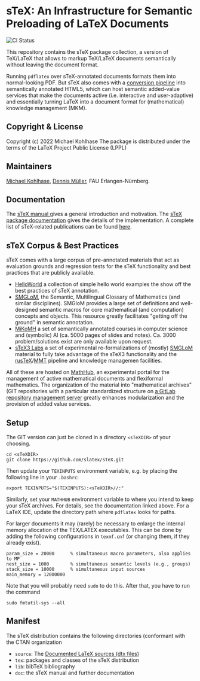 sTeX: An Infrastructure for Semantic Preloading of LaTeX Documents
====
![CI Status](https://github.com/slatex/sTeX/workflows/CI/badge.svg)

This repository contains the sTeX package collection, a version of TeX/LaTeX that allows
to markup TeX/LaTeX documents semantically without leaving the document format. 

Running `pdflatex` over sTeX-annotated documents formats them into normal-looking PDF. But
sTeX also comes with a [conversion pipeline](https://github.com/slatex/RusTeX) into 
semantically annotated HTML5, which can host semantic added-value services that make the
documents active (i.e. interactive and user-adaptive) and essentially turning LaTeX into a
document format for (mathematical) knowledge management (MKM).

## Copyright & License

Copyright (c) 2022 Michael Kohlhase
The package is distributed under the terms of the LaTeX Project Public License (LPPL)

## Maintainers
[Michael Kohlhase](https://kwarc.info/kohlhase), [Dennis Müller](https://kwarc.info/people/dmueller), FAU Erlangen-Nürnberg. 

## Documentation
The [sTeX manual ](https://github.com/slatex/sTeX/blob/main/doc/stex-manual.pdf) gives a
general introduction and motivation. The 
[sTeX package documentation](https://github.com/slatex/sTeX/blob/main/doc/stex-doc.pdf)
gives the details of the implementation. A complete list of sTeX-related publications can
be found [here](https://kwarc.github.io/bibs/sTeX/). 

## sTeX Corpus & Best Practices

sTeX comes with a large corpus of pre-annotated materials that act as evaluation grounds
and regression tests for the sTeX functionality and best practices that are publicly
available. 
* [HelloWorld](https://gl.mathhub.info/HelloWorld) a collection of simple hello world
  examples the show off the best practices of sTeX annotation. 
* [SMGLoM](https://gl.mathhub.info/smglom), the Semantic, Multilingual Glossary of
  Mathematics (and similar disciplines). SMGloM provides a large set of definitions and
  well-designed semantic macros for core mathematical (and computation) concepts and
  objects. This resource greatly facilitates "getting off the ground" in semantic
  annotation.
* [MiKoMH](https://gl.mathhub.info/MiKoMH) a set of semantically annotated courses in
  computer science and (symbolic) AI (ca. 5000 pages of slides and notes). Ca. 3000
  problem/solutions exist are only available upon request. 
* [sTeX3 Labs](https://gl.mathhub.info/sTeX) a set of experimental re-formalizations of
  (mostly) [SMGLoM](https://gl.mathhub.info/smglom) material to fully take advantage of
  the sTeX3 functionality and the
  [rusTeX](https://github.com/slatex/RusTeX)/[MMT](https://uniformal.github.io) pipeline
  and knowledge managemen facilities. 

All of these are hosted on [MathHub](https://mathhub.info), an experimental portal for the
management of active mathematical documents and flexiformal mathematics. The organization
of the material into "mathematical archives" (GIT repositories with a particular
standardized structure on [a GitLab repository management server](https://gl.mathhub.info)
greatly enhances modularization and the provision of added value services.

## Setup

The GIT version can just be cloned in a directory `<sTeXDIR>` of your choosing. 
```
cd <sTeXDIR>
git clone https://github.com/slatex/sTeX.git
```
Then update your  `TEXINPUTS` environment variable, e.g. by placing the following line in your `.bashrc`:
```
export TEXINPUTS="$(TEXINPUTS):<sTeXDIR>//:"
```

Similarly, set your `MATHHUB` environment variable to where you intend to keep your sTeX
archives. For details, see the documentation linked above. For a LaTeX IDE, update the directory path where `pdflatex` looks for paths. 

For larger documents it may (rarely) be necessary to enlarge the internal memory allocation of the TEX/LATEX executables. This can be done by adding the following configurations in `texmf.cnf` (or changing them, if they already exist). 
```
param_size = 20000      % simultaneous macro parameters, also applies to MP
nest_size = 1000        % simultaneous semantic levels (e.g., groups)
stack_size = 10000      % simultaneous input sources
main_memory = 12000000
```
Note that you will probably need `sudo` to do this. After that, you have to run the command 
```
sudo fmtutil-sys --all
```

## Manifest
The sTeX distribution contains the following directories (conformant with the CTAN organization
* `source`: The [Documented LaTeX sources (dtx files)](https://texfaq.org/FAQ-dtx)
* `tex`: packages and classes of the sTeX distribution
* `lib`: bibTeX bibliography
* `doc`: the sTeX manual  and further documentation
